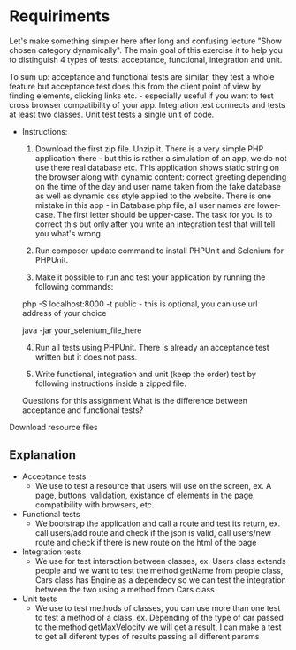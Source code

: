 # Requiriments

Let's make something simpler here after long and confusing lecture "Show chosen category dynamically". The main goal of this exercise it to help you to distinguish 4 types of tests: acceptance, functional, integration and unit.

To sum up: acceptance and functional tests are similar, they test a whole feature but acceptance test does this from the client point of view by finding elements, clicking links etc. - especially useful if you want to test cross browser compatibility of your app. Integration test connects and tests at least two classes. Unit test tests a single unit of code.


- Instructions:

    1. Download the first zip file. Unzip it. There is a very simple PHP application there - but this is rather a simulation of an app, we do not use there real database etc. This application shows static string on the browser along with dynamic content: correct greeting depending on the time of the day and user name taken from the fake database as well as dynamic css style applied to the website. There is one mistake in this app - in Database.php file, all user names are lower-case. The first letter should be upper-case. The task for you is to correct this but only after you write an integration test that will tell you what's wrong.

    2. Run composer update command to install PHPUnit and Selenium for PHPUnit.

    3. Make it possible to run and test your application by running the following commands:

    php -S localhost:8000 -t public  - this is optional, you can use url address of your choice

    java -jar your_selenium_file_here

    4. Run all tests using PHPUnit. There is already an acceptance test written but it does not pass.

    5. Write functional, integration and unit (keep the order) test by following instructions inside a zipped file.

    Questions for this assignment
    What is the difference between acceptance and functional tests?

Download resource files

## Explanation

- Acceptance tests
    - We use to test a resource that users will use on the screen, ex. A page, buttons, validation, existance of elements in the page, compatibility with browsers, etc.
- Functional tests
    - We bootstrap the application and call a route and test its return, ex. call users/add route and check if the json is valid, call users/new route and check if there is new route on the html of the page
- Integration tests
    - We use for test interaction between classes, ex. Users class extends people and we want to test the method getName from people class, Cars class has Engine as a dependecy so we can test the integration between the two using a method from Cars class
- Unit tests
    - We use to test methods of classes, you can use more than one test to test a method of a class, ex. Depending of the type of car passed to the method getMaxVelocity we will get a result, I can make a test to get all diferent types of results passing all different params